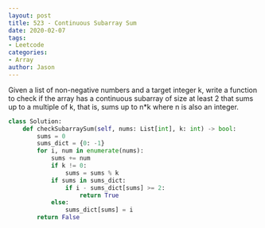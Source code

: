 ```yaml
---
layout: post
title: 523 - Continuous Subarray Sum
date: 2020-02-07
tags:
- Leetcode
categories:
- Array
author: Jason
---
```

Given a list of non-negative numbers and a target integer k, write a function to check if the array has a continuous subarray of size at least 2 that sums up to a multiple of k, that is, sums up to n*k where n is also an integer.

```python
class Solution:
    def checkSubarraySum(self, nums: List[int], k: int) -> bool:
        sums = 0
        sums_dict = {0: -1}
        for i, num in enumerate(nums):
            sums += num
            if k != 0:
                sums = sums % k
            if sums in sums_dict:
                if i - sums_dict[sums] >= 2:
                    return True
            else:
                sums_dict[sums] = i
        return False
```
